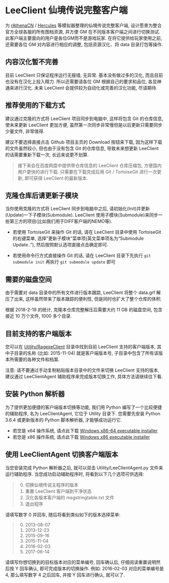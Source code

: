 # LeeClient 仙境传说完整客户端

为 [rAthenaCN](http://rathena.cn/) / [Hercules](https://github.com/HerculesWS/Hercules) 等模拟器整理的仙境传说完整客户端, 
设计愿景为整合官方全球各服的所有图档资源, 并方便 GM 在不同版本客户端之间进行切换测试. 此客户端主要面向的用户是各位GM而不是游戏玩家.
在将它提供给玩家使用之前, 还需要各位 GM 对内容进行相应的调整, 包括资源汉化、将 data 目录打包等操作.

## 内容汉化暂不完善

目前 LeeClient 只保证程序运行无报错, 无异常. 基本没有做过多的汉化, 而且目前也没有在汉化上投入精力.
所以还需要请各位 GM 根据自己的要求和品位, 各显神通来进行汉化. 未来 LeeClient 会提供较为自动化或完善的汉化功能, 尽请期待.

## 推荐使用的下载方式

建议通过克隆的方式将 LeeClient 项目同步到电脑中, 这样将包含 Git 的仓库信息, 
使未来更新 LeeClient 更加方便, 虽然第一次同步非常慢但是以后更新只需要同步少量文件, 非常值得. 

建议不要选择直接点击 Github 项目主页的 Download 按钮来下载, 因为这样下载的文件虽然较小, 
但也由于没有包含 Git 的仓库信息, 导致未来想更新 LeeClient 的话需要重新下载一次, 长远来说更不划算.

> 接下来会在百度网盘中提供带仓库信息的 LeeClient 仓库压缩包, 方便国内用户更快的进行下载. 
> 只需要在下载完成后用 Git / TortoiseGit 进行一次更新, 即可获得 LeeClient 的最新版本.

## 克隆仓库后请更新子模块

当你使用克隆的方式将 LeeClient 同步到电脑中之后, 请初始化(Init)并更新(Update)一下子模块(Submodule). LeeClient 使用子模块(Submodule)来同步一些第三方的项目(比如我们用于DIFF客户端的NEMO等).

- 若使用 TortoiseGit 来操作 Git 的话, 请在 LeeClient 目录中使用 TortoiseGit 的右键菜单, 选择"更新子模块"菜单项(英文菜单项名为“Submodule Update..”), 然后按照默认选项直接点击确定即可.

- 若使用命令行方式直接操作 Git 的话, 请在 LeeClient 目录下先执行 `git submodule init` 再执行 `git submodule update` 即可

## 需要的磁盘空间

由于需要对 data 目录中的所有文件进行版本跟踪, LeeClient 将整个 data.grf 解压了出来, 
这样虽然带来了版本跟踪的便利性, 但是同时也扩大了整个仓库的体积.

根据 2018-2-19 的统计, 克隆本仓库完整解压后需要大约 11 GB 的磁盘空间, 包含接近 10 万个文件, 1000 多个目录.

## 目前支持的客户端版本

您可以在 [Utility/RagexeClient](https://github.com/CairoLee/LeeClient/tree/master/Utility/RagexeClient) 目录中找到目前 LeeClient 支持的客户端版本, 
其中子目录的名称 (比如: 2015-11-04) 就是客户端版本号, 子目录中包含了所有该版本所需要的各种文件和档案.

注意: 请不要通过手动复制粘贴版本目录中的文件来切换 LeeClient 支持的版本, 建议通过 LeeClientAgent 辅助程序来完成版本切换工作, 具体方法请继续往下看.

## 安装 Python 解析器

为了提供更加便捷的客户端版本切换等功能, 我们用 Python 编写了一个比较便捷的辅助程序, 
名为 LeeClientAgent, 它位于 Utility 目录下. 您需要先安装 Python 3.6.4 或更新版本的 
Python 脚本解析器, 才能够成功运行它.

- 若您是 x64 操作系统, 请点此下载 [Windows x86-64 executable installer](https://www.python.org/ftp/python/3.6.4/python-3.6.4-amd64.exe)
- 若您是 x86 操作系统, 请点此下载 [Windows x86 executable installer](https://www.python.org/ftp/python/3.6.4/python-3.6.4.exe)

## 使用 LeeClientAgent 切换客户端版本

当您安装完成 Python 解析器之后, 就可以双击 Utility/LeeClientAgent.py 文件来运行辅助程序.
当您成功启动辅助程序时, 将看到以下几个选项可供选择:

> 0. 切换仙境传说主程序的版本
> 1. 重置 LeeClient 客户端到干净状态
> 2. 汉化各版本客户端的 msgstringtable.txt 文件
> 3. 退出程序

请填写数字 0 并回车, 随后将看到类似如下的版本选择菜单:

> 0. 2013-08-07
> 1. 2013-12-23
> 2. 2015-09-16
> 3. 2015-11-04
> 4. 2016-02-03
> 5. 2017-06-14

请填写你想切换到的目标版本对应的菜单编号, 回车确认后, 仔细阅读重置说明然后按 Y 回车确认, 即可完成版本的切换操作.
例如: 2016-02-03 对应的菜单编号是 4, 那么填写数字 4 之后回车, 并按 Y 回车进行确认, 就可以了.


